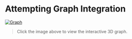 # Attempting Graph Integration

[![Graph](./cytograph0.0.1.png)](https://Rippley777.github.io/obs-notes/cytograph.html)

> Click the image above to view the interactive 3D graph.
